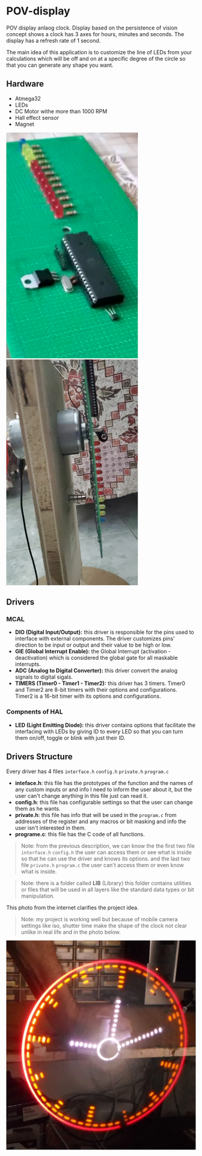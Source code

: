 # POV-display
POV display anlaog clock. Display based on the persistence of vision concept shows a clock has 3 axes for hours, minutes and seconds. The display has a refresh rate of 1 second.  

The main idea of this application is to customize the line of LEDs from your calculations which will be off and on at a specific degree of the circle so that you can generate any shape you want.

## Hardware
* Atmega32
* LEDs
* DC Motor withe more than 1000 RPM
* Hall effect sensor
* Magnet

<img src="https://github.com/HosamAyoub/Photos/blob/main/POV-display/1.png?raw=true" title = "Hardware" width="350" height="600"> &emsp; &emsp; &emsp; &emsp; <img src="https://github.com/HosamAyoub/Photos/blob/main/POV-display/2.png?raw=true" title = "Hardware" width="350" height="600">

## Drivers

### MCAL
* **DIO (Digital Input/Output):** this driver is responsible for the pins used to interface with external components. The driver customizes pins' direction to be input or output and their value to be high or low.
* **GIE (Global Interrupt Enable):** the Global Interrupt (activation - deactivation) which is considered the global gate for all maskable interrupts.
* **ADC (Analog to Digital Converter):** this driver convert the analog signals to digital sigals.
* **TIMERS (Timer0 - Timer1 - Timer2):** this driver has 3 timers. Timer0 and Timer2 are 8-bit timers with their options and configurations. Timer2 is a 16-bit timer with its options and configurations.

### Compnents of HAL
* **LED (Light Emitting Diode):** this driver contains options that facilitate the interfacing with LEDs by giving ID to every LED so that you can turn them on/off, toggle or blink with just their ID.

## Drivers Structure
Every driver has 4 files `interface.h` `config.h` `private.h` `program.c`

* **inteface.h**: this file has the prototypes of the function and the names of any custom inputs or and info I need to inform the user about it, but the user can't change anything in this file just can read it.
* **config.h**: this file has configurable settings so that the user can change them as he wants.
* **private.h**: this file has info that will be used in the `program.c` from addresses of the register and any macros or bit masking and info the user isn't interested in them.
* **programe.c**: this file has the C code of all functions.
> Note: from the previous description, we can know the the first two file `interface.h` `config.h` the user can access them or see what is inside so that he can use the driver and knows its options. and the last two file `private.h` `program.c` the user can't access them or even know what is inside.

> Note: there is a folder called **LIB** (Library) this folder contains utilities or files that will be used in all layers like the standard data types or bit manipulation.

This photo from the internet clarifies the project idea.
> Note: my project is working well but because of mobile camera settings like iso, shutter time make the shape of the clock not clear unlike in real life and in the photo below.
<img src="https://github.com/HosamAyoub/Photos/blob/main/POV-display/3.png?raw=true" title = "Analog Clock">